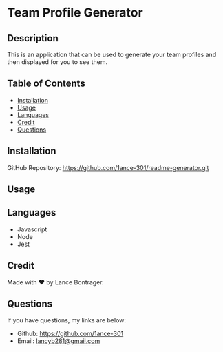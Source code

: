 # Team Profile Generator

## Description
This is an application that can be used to generate your team profiles and then displayed for you to see them.

## Table of Contents
* [Installation](#installation)
* [Usage](#usage)
* [Languages](#languages)
* [Credit](#Credit)
* [Questions](#questions)

## Installation
GitHub Repository: https://github.com/1ance-301/readme-generator.git

## Usage


## Languages
- Javascript
- Node
- Jest

## Credit
Made with ♥️ by Lance Bontrager.

## Questions
If you have questions, my links are below:
- Github: https://github.com/1ance-301
- Email: lancyb281@gmail.com
